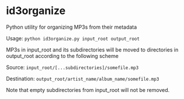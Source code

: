 # id3organize
Python utility for organizing MP3s from their metadata

Usage: `python id3organize.py input_root output_root`

MP3s in input_root and its subdirectories will be moved to directories in 
output_root according to the following scheme

Source: `input_root/[...subdirectories]/somefile.mp3`

Destination: `output_root/artist_name/album_name/somefile.mp3`

Note that empty subdirectories from input_root will not be removed.
